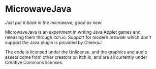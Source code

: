 # MicrowaveJava
_Just put it back in the microwave, good as new._

MicrowaveJava is an experiment in writing Java Applet games and releasing them through itch.io.
Support for modern browser which don't support the Java plugin is provided by CheerpJ.

The code is licensed under the Unlicense, and the graphics and audio assets
come from other creators on itch.io, and are all currently under
Creative Commons licenses.